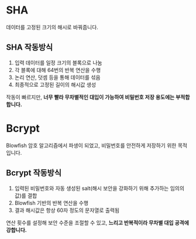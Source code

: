 # SHA
데이터를 고정된 크기의 해시로 바꿔줍니다.
## SHA 작동방식
1. 입력 데이터를 일정 크기의 블록으로 나눔
2. 각 블록에 대해 64번의 반복 연산을 수행
3. 논리 연산, 덧셈 등을 통해 데이터를 섞음
4. 최종적으로 고정된 길이의 해시값 생성

작동이 빠르지만, **너무 빨라 무차별적인 대입이 가능하여 비밀번호 저장 용도에는 부적합합니다.**

# Bcrypt
Blowfish 암호 알고리즘에서 파생이 되었고, 비밀번호를 안전하게 저장하기 위한 목적입니다.
## Bcrypt 작동방식
1. 입력된 비밀번호와 자동 생성된 salt(해시 보안을 강화하기 위해 추가하는 임의의 값)를 결합
2. Blowfish 기반의 반복 연산을 수행
3. 결과 해시값은 항상 60자 정도의 문자열로 출력됨

연산 횟수를 설정해 보안 수준을 조절할 수 있고, **느리고 반복적이라 무차별 대입 공격에 강합니다.**